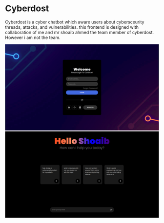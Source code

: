 # Cyberdost

Cyberdost is a cyber chatbot which aware users about cybersceurity threads, attacks, and vulnerabilities.
this frontend is designed with collaboration of me and mr shoaib ahmed the team member of cyberdost.
However i am not the team.

![login page](./public/login.png)
![main page](./public/main%20screen.png)
